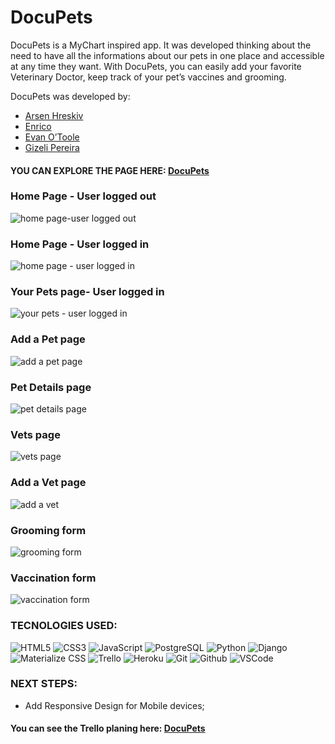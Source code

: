 # DocuPets

DocuPets is a MyChart inspired app. It was developed thinking about the need to have all the informations about our pets in one place and accessible at any time they want. With DocuPets, you can easily add your favorite Veterinary Doctor, keep track of your pet’s vaccines and grooming. 

DocuPets was developed by:

- [Arsen Hreskiv](https://github.com/arsenhreskiv)
- [Enrico](https://github.com/enricoxs01)
- [Evan O’Toole](https://github.com/ewotoolejc)
- [Gizeli Pereira](https://github.com/gizeli-pereira)

#### YOU CAN EXPLORE THE PAGE HERE: [DocuPets]()

### Home Page - User logged out

![home page-user logged out]()

### Home Page - User logged in

![home page - user logged in]()

### Your Pets  page- User logged in

![your pets - user logged in]()

### Add a Pet page

![add a pet page]()

### Pet Details page

![pet details page]()

### Vets page

![vets page]()

### Add a Vet page

![add a vet]()

### Grooming form

![grooming form]()

### Vaccination form

![vaccination form]()



### TECNOLOGIES USED:
![HTML5](https://img.shields.io/badge/-HTML5-05122A?style=flat&logo=html5)
![CSS3](https://img.shields.io/badge/-CSS-05122A?style=flat&logo=css3)
![JavaScript](https://img.shields.io/badge/-JavaScript-05122A?style=flat&logo=javascript)
![PostgreSQL](https://img.shields.io/badge/-PostgreSQL-05122A?style=flat&logo=postgresql)
![Python](https://img.shields.io/badge/-Python-05122A?style=flat&logo=python)
![Django](https://img.shields.io/badge/-Django-05122A?style=flat&logo=django)
![Materialize CSS](https://img.shields.io/badge/-Materialize_CSS-05122A?style=flat&logo=materialdesign)
![Trello](https://img.shields.io/badge/-Trello-05122A?style=flat&logo=trello)
![Heroku](https://img.shields.io/badge/-Heroku-05122A?style=flat&logo=heroku)
![Git](https://img.shields.io/badge/-Git-05122A?style=flat&logo=git)
![Github](https://img.shields.io/badge/-GitHub-05122A?style=flat&logo=github)
![VSCode](https://img.shields.io/badge/-VS_Code-05122A?style=flat&logo=visualstudio)


### NEXT STEPS: 
* Add Responsive Design for Mobile devices;


#### You can see the Trello planing here: [DocuPets](https://trello.com/b/tKhjlXPU/docupets-board)
